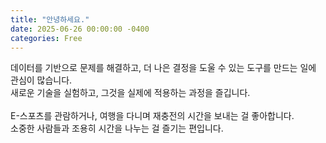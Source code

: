 ```yaml
---
title: "안녕하세요."
date: 2025-06-26 00:00:00 -0400
categories: Free
---
```


데이터를 기반으로 문제를 해결하고, 더 나은 결정을 도울 수 있는 도구를 만드는 일에 관심이 많습니다. <br>
새로운 기술을 실험하고, 그것을 실제에 적용하는 과정을 즐깁니다. <br><br>
E-스포츠를 관람하거나, 여행을 다니며 재충전의 시간을 보내는 걸 좋아합니다. <br>
소중한 사람들과 조용히 시간을 나누는 걸 즐기는 편입니다.